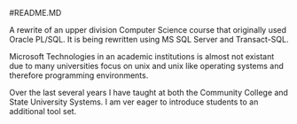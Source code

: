 #README.MD

A rewrite of an upper division Computer Science course that originally used Oracle PL/SQL. It is
being rewritten using MS SQL Server and Transact-SQL.

Microsoft Technologies in an academic institutions is almost not existant due to many universities focus on unix
 and unix like operating systems and therefore programming environments. 
 
 Over the last several years I have taught at both the Community College and State University 
 Systems. I am ver eager to introduce students to an additional tool set.
 

 